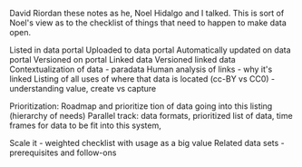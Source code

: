 David Riordan these notes as he, Noel Hidalgo and I talked.
This is sort of Noel's view as to the checklist of things that
need to happen to make data open.

Listed in data portal
Uploaded to data portal
Automatically updated on data portal
Versioned on portal
Linked data
Versioned linked data 
Contextualization of data - paradata
Human analysis of links - why it's linked
Listing of all uses of where that data is located (cc-BY vs CC0) -
understanding value, create vs capture

Prioritization:
Roadmap and prioritize tion of data going into this listing (hierarchy of
needs)
Parallel track: data formats, prioritized list of data, time frames for data to
be fit into this system, 

Scale it - weighted checklist with usage as a big value
Related data sets - prerequisites and follow-ons

